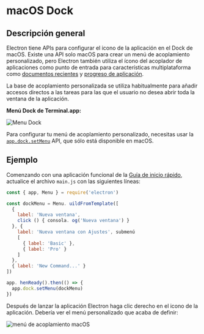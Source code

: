 # macOS Dock

## Descripción general

Electron tiene APIs para configurar el icono de la aplicación en el Dock de macOS. Existe una API solo macOS para crear un menú de acoplamiento personalizado, pero Electron también utiliza el ícono del acoplador de aplicaciones como punto de entrada para características multiplataforma como [documentos recientes](./recent-documents.md) y [progreso de aplicación](./progress-bar.md).

La base de acoplamiento personalizada se utiliza habitualmente para añadir accesos directos a las tareas para las que el usuario no desea abrir toda la ventana de la aplicación.

__Menú Dock de Terminal.app:__

![Menu Dock](https://cloud.githubusercontent.com/assets/639601/5069962/6032658a-6e9c-11e4-9953-aa84006bdfff.png)

Para configurar tu menú de acoplamiento personalizado, necesitas usar la [`app.dock.setMenu`](../api/dock.md#docksetmenumenu-macos) API, que sólo está disponible en macOS.

## Ejemplo

Comenzando con una aplicación funcional de la [Guía de inicio rápido](quick-start.md), actualice el archivo `main.js` con las siguientes líneas:

```javascript
const { app, Menu } = require('electron')

const dockMenu = Menu. uildFromTemplate([
  {
    label: 'Nueva ventana',
    click () { consola. og('Nueva ventana') }
  }, {
    label: 'Nueva ventana con Ajustes', submenú
    [
      { label: 'Basic' },
      { label: 'Pro' }
    ]
  },
  { label: 'New Command...' }
])

app. henReady().then(() => {
  app.dock.setMenu(dockMenu)
})
```

Después de lanzar la aplicación Electron haga clic derecho en el icono de la aplicación. Debería ver el menú personalizado que acaba de definir:

![menú de acoplamiento macOS](../images/macos-dock-menu.png)

